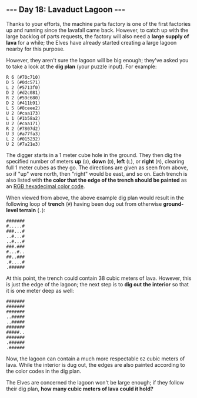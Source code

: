 ## --- Day 18: Lavaduct Lagoon ---
Thanks to your efforts, the machine parts factory is one of the first factories up and running since the lavafall came back. However, to catch up with the large backlog of parts requests, the factory will also need a **large supply of lava** for a while; the Elves have already started creating a large lagoon nearby for this purpose.
 
However, they aren't sure the lagoon will be big enough; they've asked you to take a look at the **dig plan** (your puzzle input). For example:
 

```
R 6 (#70c710)
D 5 (#0dc571)
L 2 (#5713f0)
D 2 (#d2c081)
R 2 (#59c680)
D 2 (#411b91)
L 5 (#8ceee2)
U 2 (#caa173)
L 1 (#1b58a2)
U 2 (#caa171)
R 2 (#7807d2)
U 3 (#a77fa3)
L 2 (#015232)
U 2 (#7a21e3)
```

 
The digger starts in a 1 meter cube hole in the ground. They then dig the specified number of meters **up** (`U`), **down** (`D`), **left** (`L`), or **right** (`R`), clearing full 1 meter cubes as they go. The directions are given as seen from above, so if "up" were north, then "right" would be east, and so on. Each trench is also listed with **the color that the edge of the trench should be painted** as an [RGB hexadecimal color code](https://en.wikipedia.org/wiki/RGB_color_model#Numeric_representations).
 
When viewed from above, the above example dig plan would result in the following loop of **trench** (`#`) having been dug out from otherwise **ground-level terrain** (`.`):
 

```
#######
#.....#
###...#
..#...#
..#...#
###.###
#...#..
##..###
.#....#
.######
```

 
At this point, the trench could contain 38 cubic meters of lava. However, this is just the edge of the lagoon; the next step is to **dig out the interior** so that it is one meter deep as well:
 

```
#######
#######
#######
..#####
..#####
#######
#####..
#######
.######
.######
```

 
Now, the lagoon can contain a much more respectable `62` cubic meters of lava. While the interior is dug out, the edges are also painted according to the color codes in the dig plan.
 
The Elves are concerned the lagoon won't be large enough; if they follow their dig plan, **how many cubic meters of lava could it hold?**
 